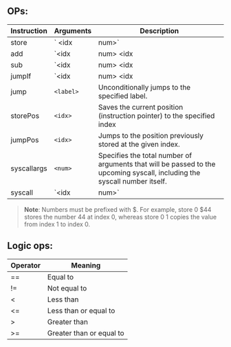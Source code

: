 ## OPs:

| Instruction   | Arguments                         | Description               |
|---------------|---------------------------------|---------------------------|
| store         | `<idx> <idx|num>`                |  Stores a value at the specified index. If the second argument is a number, it stores that number directly. If it’s an index, it copies the value from that index to the target index. |
| add           | `<idx|num> <idx|num> <store idx>`|  Takes the first two arguments (which can be either indices or numbers), performs addition, and stores the result at the index specified by the third argument. |
| sub           | `<idx|num> <idx|num> <store idx>`|  Takes the first two arguments (which can be either indices or numbers), performs subtraction, and stores the result at the index specified by the third argument.|
| jumpIf        | `<idx|num> <logic op> <idx|num> <label to jump to>` |  Compares the first two arguments (which can be numbers or indices) using a logical operator, and jumps to the specified label if the condition is true.|
| jump          | `<label>`                       |  Unconditionally jumps to the specified label.|
| storePos      | `<idx>`                        | Saves the current position (instruction pointer) to the specified index|
| jumpPos       | `<idx>`                  | Jumps to the position previously stored at the given index.|
| syscallargs   | `<num>`                        | Specifies the total number of arguments that will be passed to the upcoming syscall, including the syscall number itself.|
| syscall       | `<idx|num>`                    | Executes a system call using the specified syscall number and the arguments provided.                          |
> **Note**: Numbers must be prefixed with $. For example, store 0 $44 stores the number 44 at index 0, whereas store 0 1 copies the value from index 1 to index 0.

## Logic ops:
| Operator | Meaning          |
|----------|------------------|
| ==       | Equal to         |
| !=       | Not equal to     |
| <        | Less than        |
| <=       | Less than or equal to |
| >        | Greater than     |
| >=       | Greater than or equal to |

